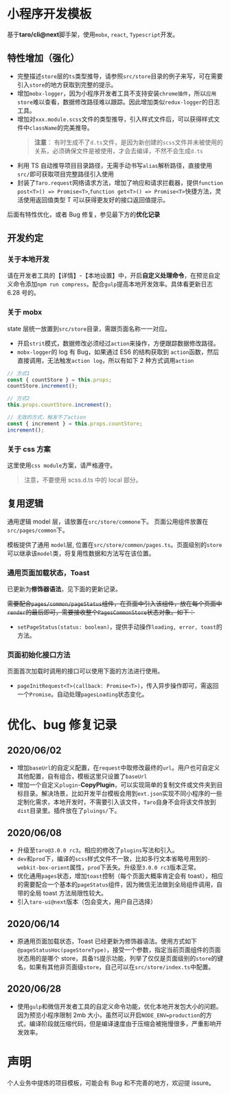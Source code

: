 # 小程序开发模板

基于**taro/cli@next**脚手架，使用`mobx`, `react`, `Typescript`开发。

## 特性增加（强化）

- 完整描述`store`层的`ts`类型推导，请参照`src/store`目录的例子来写，可在需要引入`store`的地方获取到完整的提示。
- 增加`mobx-logger`，因为小程序开发者工具不支持安装`chrome插件`，所以`应用store`难以查看，数据修改路径难以跟踪。因此增加类似`redux-logger`的日志工具。
- 增加对`xxx.module.scss`文件的类型推导，引入样式文件后，可以获得样式文件中`className`的完美推导。
  > **注意**： 有时生成不了`d.ts`文件，是因为新创建的`scss`文件并未被使用的关系，必须确保文件是被使用，才会去编译，不然不会生成`d.ts`
- 利用 TS 自动推导项目目录路径，无需手动书写`alias`解析路径，直接使用`src/`即可获取项目完整路径引入使用
- 封装了`Taro.request`网络请求方法，增加了响应和请求拦截器，提供`function post<T>() => Promise<T>`,`function get<T>() => Promise<T>`快捷方法，灵活使用返回值类型 T 可以获得更友好的接口返回值提示。

后面有特性优化，或者 Bug 修复，参见最下方的**优化记录**

## 开发约定

### 关于本地开发

请在开发者工具的【详情】-【本地设置】中，开启**自定义处理命令**，在预览自定义命令添加`npm run compress`。配合`gulp`提高本地开发效率。具体看更新日志 6.28 号的。

### 关于 mobx

state 层统一放置到`src/store`目录，需跟页面名称一一对应。

- 开启`strit`模式，数据修改必须经过`action`来操作，方便跟踪数据修改路径。
- `mobx-logger`的 log 有 Bug，如果通过 ES6 的结构获取到 `action`函数，然后直接调用，无法触发`action log`，所以有如下 2 种方式调用`action`

```js
// 方式1
const { countStore } = this.props;
countStore.increment();

// 方式2
this.props.countStore.increment();

// 无效的方式，触发不了action
const { increment } = this.props.countStore;
increment();
```

### 关于 css 方案

这里使用`css module`方案，请严格遵守。

> 注意，不要使用 scss.d.ts 中的 local 部分。

## 复用逻辑

通用逻辑 model 层，请放置在`src/store/commone`下。
页面公用组件放置在`src/pages/common`下。

模板提供了通用 `model`层, 位置在`src/store/common/pages.ts`。页面级别的`store`可以继承该`model`类，将复用性数据和方法写在该位置。

### 通用页面加载状态，Toast

已更新为**修饰器语法**，见下面的更新记录。

~~需要配合`pages/common/pageStatus`组件，在页面中引入该组件，放在每个页面中`render`的最后即可，需要接收整个`PagesCommonStore`状态对象。如下：~~

- `setPageStatus(status: boolean)`，提供手动操作`loading, error, toast`的方法。

### 页面初始化接口方法

页面首次加载时调用的接口可以使用下面的方法进行使用。

- `pageInitRequest<T>(callback: Promise<T>)`，传入异步操作即可，需返回一个`Promise`。自动处理`pagesLoading`状态变化。

# 优化、bug 修复记录

## 2020/06/02

- 增加`baseUrl`的自定义配置，在`request`中取修改最终的`url`。用户也可自定义其他配置，自有组合，模板这里只设置了`baseUrl`
- 增加一个自定义`plugin`-**CopyPlugin**，可以实现简单的复制文件或文件夹到目标目录。解决场景，比如开发平台模板会用到`ext.json`实现不同小程序的一些定制化需求，本地开发时，不需要引入该文件，`Taro`自身不会将该文件放到`dist`目录里。插件放在了`pluings/`下。

## 2020/06/08

- 升级至`taro@3.0.0 rc3`。相应的修改了`plugins`写法和引入。
- `dev`和`prod`下，编译的`scss`样式文件不一致，比如多行文本省略号用到的`-webkit-box-orient`属性，`prod`下丢失。升级至`3.0.0 rc3`版本正常。
- 优化通用`pages`状态，增加`toast`控制（每个页面大概率肯定会有 toast），相应的需要配合一个基本的`pageStatus`组件，因为微信无法做到全局组件调用，自带的全局 toast 方法局限性较大。
- 引入`taro-ui@next`版本（包会变大，用户自己选择）

## 2020/06/14

- 原通用页面加载状态，Toast 已经更新为修饰器语法。使用方式如下`@pageStatusHoc(pageStoreType)`，接受一个参数，指定当前页面组件的页面状态用的是哪个 store，具备`TS`提示功能，列举了仅仅是页面级别的`store`的键名，如果有其他非页面级`store`，自己可以在`src/store/index.ts`中配置。

## 2020/06/28

- 使用`gulp`和微信开发者工具的自定义命令功能，优化本地开发包大小的问题。因为预览小程序限制 2mb 大小，虽然可以开启`NODE_ENV=production`的方式，编译阶段就压缩代码，但是编译速度由于压缩会被拖慢很多，严重影响开发效率。

# 声明

个人业务中提炼的项目模板，可能会有 Bug 和不完善的地方，欢迎提 issure。
